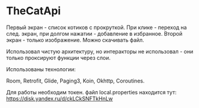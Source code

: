 # TheCatApi

Первый экран - список котиков с прокруткой. При клике - переход на след. экран, при  долгом нажатии - добавление в избранное.
Второй экран - только изображение. Можно скачивать файл.

Использовал чистую архитектуру, но интеракторы не использовал - они только проксируют функции через слои.

Использованы технологии:

Room,
Retrofit,
Glide,
Paging3,
Koin,
Okhttp,
Coroutines.

Для работы необходим токен.
файл local.properties находится тут: https://disk.yandex.ru/d/ckLCkSNFTkHnLw
